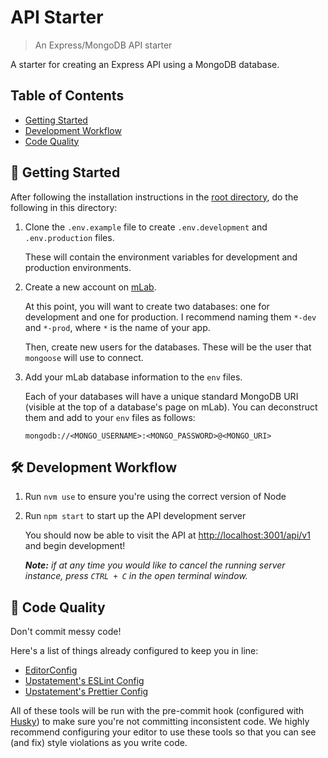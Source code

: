 # API Starter

> An Express/MongoDB API starter

A starter for creating an Express API using a MongoDB database.

## Table of Contents

- [Getting Started](#-getting-started)
- [Development Workflow](#-development-workflow)
- [Code Quality](#-code-quality)

## 🚀 Getting Started

After following the installation instructions in the [root directory](../README.md#installation), do the following in this directory:

1. Clone the `.env.example` file to create `.env.development` and `.env.production` files.

   These will contain the environment variables for development and production environments.

2. Create a new account on [mLab](https://mlab.com/).

   At this point, you will want to create two databases: one for development and one for production. I recommend naming them `*-dev` and `*-prod`, where `*` is the name of your app.

   Then, create new users for the databases. These will be the user that `mongoose` will use to connect.

3. Add your mLab database information to the `env` files.

   Each of your databases will have a unique standard MongoDB URI (visible at the top of a database's page on mLab). You can deconstruct them and add to your `env` files as follows:

   ```
   mongodb://<MONGO_USERNAME>:<MONGO_PASSWORD>@<MONGO_URI>
   ```

## 🛠 Development Workflow

1. Run `nvm use` to ensure you're using the correct version of Node

2. Run `npm start` to start up the API development server

   You should now be able to visit the API at [http://localhost:3001/api/v1](http://localhost:3001/api/v1) and begin development!

   _**Note:** if at any time you would like to cancel the running server instance, press `CTRL + C` in the open terminal window._

## 🙅 Code Quality

Don't commit messy code!

Here's a list of things already configured to keep you in line:

- [EditorConfig](https://editorconfig.org/)
- [Upstatement's ESLint Config](https://github.com/Upstatement/eslint-config)
- [Upstatement's Prettier Config](https://github.com/Upstatement/prettier-config)

All of these tools will be run with the pre-commit hook (configured with [Husky](https://github.com/typicode/husky)) to make sure you're not committing inconsistent code. We highly recommend configuring your editor to use these tools so that you can see (and fix) style violations as you write code.
